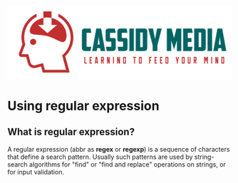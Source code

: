![CassidyMedia Logo](./assets/color_logo_no_background.png)
# Using regular expression 

## What is regular expression?

A regular expression (abbr as **regex** or **regexp**) is a sequence of characters that define a search pattern. Usually such patterns are used by string-search algorithms for "find" or "find and replace" operations on strings, or for input validation. 